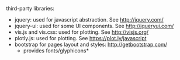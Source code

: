 third-party libraries:
- jquery: used for javascript abstraction. See http://jquery.com/
- jquery-ui: used for some UI components. See http://jqueryui.com/
- vis.js and vis.css: used for plotting. See http://visjs.org/
- plotly.js: used for plotting. See https://plot.ly/javascript
- bootstrap for pages layout and styles: http://getbootstrap.com/
  - provides fonts/glyphicons*
